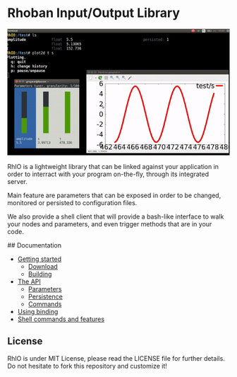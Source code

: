 # Rhoban Input/Output Library

![RhIO](rhio.gif)

RhIO is a lightweight library that can be linked against your application
in order to interract with your program on-the-fly, through its integrated server.

Main feature are parameters that can be exposed in order to be changed, monitored
or persisted to configuration files. 

We also provide a shell client that will provide a bash-like interface to walk
your nodes and parameters, and even trigger methods that are in your code.

## Documentation

* [Getting started](/Docs/getting_started.md)
    * [Download](/Docs/getting_started.md#download)
    * [Building](/Docs/getting_started.md#building)
* [The API](/Docs/api.md)
    * [Parameters](/Docs/api.md#parameters)
    * [Persistence](/Docs/api.md#persistence)
    * [Commands](/Docs/api.md#commands)
* [Using binding](/Docs/binding.md)
* [Shell commands and features](/Docs/shell.md)

## License

RhIO is under MIT License, please read the LICENSE file for further details.
Do not hesitate to fork this repository and customize it!
